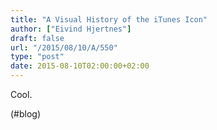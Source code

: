 ```yaml
---
title: "A Visual History of the iTunes Icon"
author: ["Eivind Hjertnes"]
draft: false
url: "/2015/08/10/A/550"
type: "post"
date: 2015-08-10T02:00:00+02:00
---
```


Cool.

(#blog)
